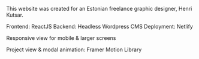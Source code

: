 This website was created for an Estonian freelance graphic designer, Henri Kutsar.

Frontend: ReactJS
Backend: Headless Wordpress CMS
Deployment: Netlify


Responsive view for mobile & larger screens

Project view & modal animation: Framer Motion Library

